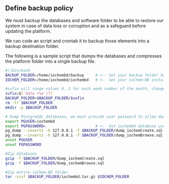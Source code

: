 ## Define backup policy

We must backup the databases and software folder to be able to restore our system in case of data loss or corruption and as a safeguard before updating the platform.

We can code an script and crontab it to backup those elements into a backup destination folder. 

The following is a sample script that dumps the databases and compresses the platform folder into a single backup file. 

```bash
#!/bin/bash
BACKUP_FOLDER=/home/iochembd/backup     # <-- Set your backup folder here
IOCHEM_FOLDER=/home/iochembd/iochembd   # <-- Set your ioChem-BD installation folder here

#sufix will range values 0..5 for each week number of the month, change the expression to suit your backup needs 
sufix=$[`date +%e`/7]
BACKUP_FOLDER=$BACKUP_FOLDER/$sufix
rm -fr $BACKUP_FOLDER
mkdir -p $BACKUP_FOLDER

# Dump PostgreSQL databases, we must provide user password to allow dump to work properly, so please restrict script file rights to 700
export PGUSER=iochembd
export PGPASSWORD=                      # <-- Set iochembd database user password
pg_dump --inserts -h 127.0.0.1 -f $BACKUP_FOLDER/dump_iochemCreate.sql "iochemCreate"
pg_dump --inserts -h 127.0.0.1 -f $BACKUP_FOLDER/dump_iochemBrowse.sql "iochemBrowse"
unset PGUSER
unset PGPASSWORD

#Zip databases
gzip -f $BACKUP_FOLDER/dump_iochemCreate.sql
gzip -f $BACKUP_FOLDER/dump_iochemBrowse.sql

#Zip entire ioChem-BD folder
tar -zcvf $BACKUP_FOLDER/iochembd.tar.gz $IOCHEM_FOLDER
```
